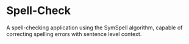 # Spell-Check
A spell-checking application using the SymSpell algorithm, capable of correcting spelling errors with sentence level context. 
